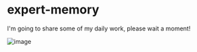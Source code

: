 # expert-memory

I'm going to share some of my daily work, please wait a moment!

 ![image](https://github.com/ZhangShuFly/expert-memory/Android+project.png)
